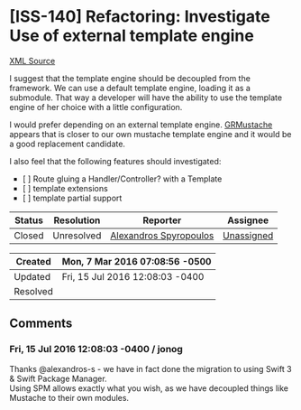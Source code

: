 # [ISS-140] Refactoring: Investigate Use of external template engine

[XML Source](../xml/ISS-140.xml)
<p><p>I suggest that the template engine should be decoupled from the framework. We can use a default template engine, loading it as a submodule. That way a developer will have the ability to use the template engine of her choice with a little configuration.</p>

<p>I would prefer depending on an external template engine. <a href="https://github.com/groue/GRMustache.swift" class="external-link" rel="nofollow">GRMustache</a> appears that is closer to our own mustache template engine and it would be a good replacement candidate.</p>

<p>I also feel that the following features should investigated:</p>

<ul class="alternate" type="square">
	<li>[ ] Route gluing a Handler/Controller? with a Template</li>
	<li>[ ] template extensions</li>
	<li>[ ] template partial support</li>
</ul>
</p>





Status|Resolution|Reporter|Assignee
------|----------|--------|--------
Closed|Unresolved|[Alexandros Spyropoulos](alexandros-s)|[Unassigned]($-1)





Created|Mon, 7 Mar 2016 07:08:56 -0500
-------|--------------
Updated|Fri, 15 Jul 2016 12:08:03 -0400
Resolved|


## Comments




### Fri, 15 Jul 2016 12:08:03 -0400 / jonog 

<p><p>Thanks @alexandros-s - we have in fact done the migration to using Swift 3 &amp; Swift Package Manager.<br/>
Using SPM allows exactly what you wish, as we have decoupled things like Mustache to their own modules.</p></p>


